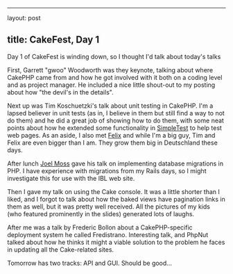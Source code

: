 <hr />

<p>layout: post</p>

<h2>title: CakeFest, Day 1</h2>

<p>Day 1 of CakeFest is winding down, so I thought I'd talk about today's talks</p>

<p>
First, Garrett "gwoo" Woodworth was they keynote, talking about where CakePHP came from and how he got involved with it both on a coding level and as project manager.  He included a nice little shout-out to my posting about how "the devil's in the details".
</p>

<p>
Next up was Tim Koschuetzki's talk about unit testing in CakePHP.  I'm a lapsed believer in unit tests (as in, I believe in them but still find a way to not do them) and he did a great job of showing how to do them, with some neat points about how he extended some functionality in <a href="http://simpletest.sourceforge.net">SimpleTest</a> to help test web pages.  As an aside, I also met <a href="http://www.thinkingphp.org">Felix</a> and while I'm a big guy, Tim and Felix are even bigger than I am.  They grow them big in Deutschland these days.
</p>

<p>
After lunch <a href="http://www.joelmoss.info">Joel Moss</a> gave his talk on implementing database migrations in PHP.  I have experience with migrations from my Rails days, so I might investigate this for use with the IBL web site.
</p>

<p>
Then I gave my talk on using the Cake console.  It was a little shorter than I liked, and I forgot to talk about how the baked views have pagination links in them as well, but it was pretty well received.  All the pictures of my kids (who featured prominently in the slides) generated lots of laughs.
</p>

<p>
After me was a talk by Frederic Bollon about a CakePHP-specific deployment system he called Fredistrano.  Interesting talk, and PhpNut talked about how he thinks it might a viable solution to the problem he faces in updating all the Cake-related sites.
</p>

<p>
Tomorrow has two tracks:  API and GUI.  Should be good...
</p>
